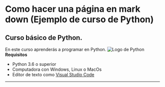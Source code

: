 # Como hacer una página en mark down (Ejemplo de curso de Python)
## Curso básico de Python.
En este curso aprenderás a programar en Python.
![Logo de Python](https://www.python.org/static/opengraph-icon-200x200.png)
**Requisitos**
- Python 3.6 o superior
- Computadora con Windows, Linux o MacOs
- Editor de texto como [Visual Studio Code](https://code.visualstudio.com/download)
---
